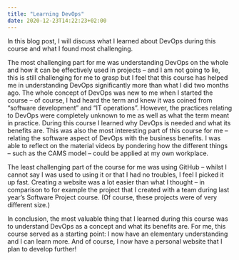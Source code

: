 ```yaml
---
title: "Learning DevOps"
date: 2020-12-23T14:22:23+02:00
---
```


In this blog post, I will discuss what I learned about DevOps during this course and what I found most challenging.

The most challenging part for me was understanding DevOps on the whole and how it can be effectively used in projects – and I am not going to lie, this is still challenging for me to grasp but I feel that this course has helped me in understanding DevOps significantly more than what I did two months ago. The whole concept of DevOps was new to me when I started the course – of course, I had heard the term and knew it was coined from “software development” and “IT operations”. However, the practices relating to DevOps were completely unknown to me as well as what the term meant in practice. During this course I learned why DevOps is needed and what its benefits are. This was also the most interesting part of this course for me – relating the software aspect of DevOps with the business benefits. I was able to reflect on the material videos by pondering how the different things – such as the CAMS model – could be applied at my own workplace.

The least challenging part of the course for me was using GitHub – whilst I cannot say I was used to using it or that I had no troubles, I feel I picked it up fast. Creating a website was a lot easier than what I thought – in comparison to for example the project that I created with a team during last year’s Software Project course. (Of course, these projects were of very different size.)

In conclusion, the most valuable thing that I learned during this course was to understand DevOps as a concept and what its benefits are. For me, this course served as a starting point: I now have an elementary understanding and I can learn more. And of course, I now have a personal website that I plan to develop further!

